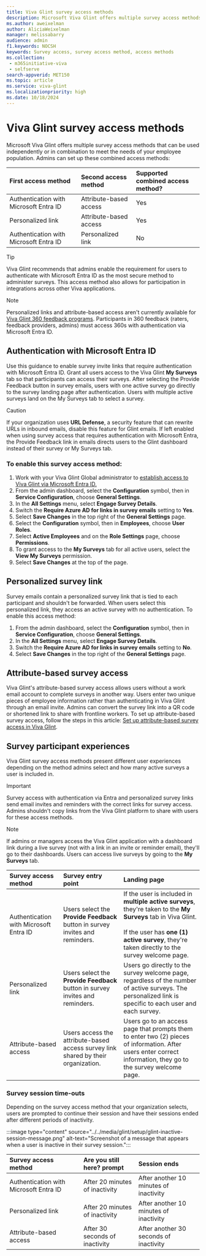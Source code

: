 ```yaml
---
title: Viva Glint survey access methods
description: Microsoft Viva Glint offers multiple survey access methods that can be used independently or in combination to meet the needs of your employee population. 
ms.author: aweixelman
author: AliciaWeixelman
manager: melissabarry
audience: admin
f1.keywords: NOCSH
keywords: Survey access, survey access method, access methods
ms.collection: 
 - m365initiative-viva
 - selfserve
search-appverid: MET150
ms.topic: article
ms.service: viva-glint
ms.localizationpriority: high
ms.date: 10/18/2024
---
```


# Viva Glint survey access methods

Microsoft Viva Glint offers multiple survey access methods that can be used independently or in combination to meet the needs of your employee population. Admins can set up these combined access methods:

|First access method   |Second access method   |Supported combined access method?|
|:----------|:-----------|:------------|
|Authentication with Microsoft Entra ID     |Attribute-based access      |Yes       |
|Personalized link |Attribute-based access    |Yes |
|Authentication with Microsoft Entra ID |Personalized link  |No|

> [!TIP] 
> Viva Glint recommends that admins enable the requirement for users to authenticate with Microsoft Entra ID as the most secure method to administer surveys. This access method also allows for participation in integrations across other Viva applications.

> [!NOTE] 
> Personalized links and attribute-based access aren't currently available for [Viva Glint 360 feedback programs](360-overview.md). Participants in 360 feedback (raters, feedback providers, admins) must access 360s with authentication via Microsoft Entra ID. 

## Authentication with Microsoft Entra ID

Use this guidance to enable survey invite links that require authentication with Microsoft Entra ID. Grant all users access to the Viva Glint **My Surveys** tab so that participants can access their surveys. After selecting the Provide Feedback button in survey emails, users with one active survey go directly to the survey landing page after authentication. Users with multiple active surveys land on the My Surveys tab to select a survey.

> [!CAUTION] 
> If your organization uses **URL Defense**, a security feature that can rewrite URLs in inbound emails, disable this feature for Glint emails. If left enabled when using survey access that requires authentication with Microsoft Entra, the Provide Feedback link in emails directs users to the Glint dashboard instead of their survey or My Surveys tab.

### To enable this survey access method:

1. Work with your Viva Glint Global administrator to [establish access to Viva Glint via Microsoft Entra ID.](https://go.microsoft.com/fwlink/?linkid=2238425)
1. From the admin dashboard, select the **Configuration** symbol, then in **Service Configuration**, choose **General Settings**.
3. In the **All Settings** menu, select **Engage Survey Details**.
4. Switch the **Require Azure AD for links in survey emails** setting to **Yes**.
5. Select **Save Changes** in the top right of the **General Settings** page.
6. Select the **Configuration** symbol, then in **Employees**, choose **User Roles**.
7. Select **Active Employees** and on the **Role Settings** page, choose **Permissions**.
8. To grant access to the **My Surveys** tab for all active users, select the **View My Surveys** permission.
9. Select **Save Changes** at the top of the page.

## Personalized survey link

Survey emails contain a personalized survey link that is tied to each participant and shouldn't be forwarded. When users select this personalized link, they access an active survey with no authentication. To enable this access method:

1. From the admin dashboard, select the **Configuration** symbol, then in **Service Configuration**, choose **General Settings**.
3. In the **All Settings** menu, select **Engage Survey Details**.
4. Switch the **Require Azure AD for links in survey emails** setting to **No**.
5. Select **Save Changes** in the top right of the **General Settings** page.

## Attribute-based survey access

Viva Glint's attribute-based survey access allows users without a work email account to complete surveys in another way. Users enter two unique pieces of employee information rather than authenticating in Viva Glint through an email invite. Admins can convert the survey link into a QR code or shortened link to share with frontline workers. To set up attribute-based survey access, follow the steps in this article: [Set up attribute-based survey access in Viva Glint](https://go.microsoft.com/fwlink/?linkid=2230745).

## Survey participant experiences

Viva Glint survey access methods present different user experiences depending on the method admins select and how many active surveys a user is included in. 

> [!IMPORTANT] 
> Survey access with authentication via Entra and personalized survey links send email invites and reminders with the correct links for survey access. Admins shouldn't copy links from the Viva Glint platform to share with users for these access methods.

> [!NOTE] 
> If admins or managers access the Viva Glint application with a dashboard link during a live survey (not with a link in an invite or reminder email), they'll go to their dashboards. Users can access live surveys by going to the **My Surveys** tab.

|Survey access method   |Survey entry point   |Landing page|
|:----------|:-----------|:------------|
|Authentication with Microsoft Entra ID     |Users select the **Provide Feedback** button in survey invites and reminders.      |If the user is included in **multiple active surveys**, they're taken to the **My Surveys** tab in Viva Glint.<br><br>If the user has **one (1) active survey**, they're taken directly to the survey welcome page.       |
|Personalized link |Users select the **Provide Feedback** button in survey invites and reminders.    |Users go directly to the survey welcome page, regardless of the number of active surveys. The personalized link is specific to each user and each survey. |
|Attribute-based access |Users access the attribute-based access survey link shared by their organization.  |Users go to an access page that prompts them to enter two (2) pieces of information. After users enter correct information, they go to the survey welcome page.|

### Survey session time-outs

Depending on the survey access method that your organization selects, users are prompted to continue their session and have their sessions ended after different periods of inactivity. 

:::image type="content" source="../../media/glint/setup/glint-inactive-session-message.png" alt-text="Screenshot of a message that appears when a user is inactive in their survey session.":::

|Survey access method   |Are you still here? prompt   |Session ends|
|:----------|:-----------|:------------|
|Authentication with Microsoft Entra ID     |After 20 minutes of inactivity       |After another 10 minutes of inactivity        |
|Personalized link |After 20 minutes of inactivity    |After another 10 minutes of inactivity |
|Attribute-based access |After 30 seconds of inactivity   |After another 30 seconds of inactivity|
